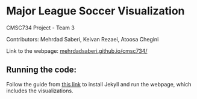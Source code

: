 # Major League Soccer Visualization

CMSC734 Project - Team 3

Contributors: Mehrdad Saberi, Keivan Rezaei, Atoosa Chegini

Link to the webpage: [mehrdadsaberi.github.io/cmsc734/](https://mehrdadsaberi.github.io/cmsc734/)

## Running the code:

Follow the guide from [this link](https://docs.github.com/en/pages/setting-up-a-github-pages-site-with-jekyll/testing-your-github-pages-site-locally-with-jekyll) to install Jekyll and run the webpage, which includes the visualizations.
